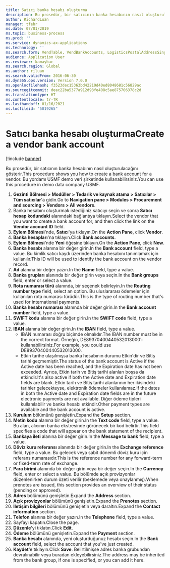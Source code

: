 ```yaml
---
title: Satıcı banka hesabı oluşturma
description: Bu prosedür, bir satıcının banka hesabının nasıl oluşturulacağını gösterir.
author: RichardLuan
manager: tfehr
ms.date: 07/01/2019
ms.topic: business-process
ms.prod: ''
ms.service: dynamics-ax-applications
ms.technology: ''
ms.search.form: VendTable, VendBankAccounts, LogisticsPostalAddressSingle
audience: Application User
ms.reviewer: kamaybac
ms.search.region: Global
ms.author: riluan
ms.search.validFrom: 2016-06-30
ms.dyn365.ops.version: Version 7.0.0
ms.openlocfilehash: f3523dec15363bd42219d40ed8048681c56829ac
ms.sourcegitcommit: deac22ba5377a912d93fe408c5ae875706378c2d
ms.translationtype: HT
ms.contentlocale: tr-TR
ms.lasthandoff: 01/16/2021
ms.locfileid: "5019265"
---
```

# <a name="create-a-vendor-bank-account"></a><span data-ttu-id="b4e72-103">Satıcı banka hesabı oluşturma</span><span class="sxs-lookup"><span data-stu-id="b4e72-103">Create a vendor bank account</span></span>

[!include [banner](../../includes/banner.md)]

<span data-ttu-id="b4e72-104">Bu prosedür, bir satıcının banka hesabının nasıl oluşturulacağını gösterir.</span><span class="sxs-lookup"><span data-stu-id="b4e72-104">This procedure shows you how to create a bank account for a vendor.</span></span> <span data-ttu-id="b4e72-105">Bu yordamı USMF demo veri şirketinde kullanabilirsiniz.</span><span class="sxs-lookup"><span data-stu-id="b4e72-105">You can use this procedure in demo data company USMF.</span></span>

1. <span data-ttu-id="b4e72-106">**Gezinti Bölmesi > Modüller > Tedarik ve kaynak atama > Satıcılar > Tüm satıcılar**'a gidin.</span><span class="sxs-lookup"><span data-stu-id="b4e72-106">Go to **Navigation pane > Modules > Procurement and sourcing > Vendors > All vendors**.</span></span>
2. <span data-ttu-id="b4e72-107">Banka hesabını oluşturmak istediğiniz satıcıyı seçin ve sonra **Satıcı hesap kodundaki** alanındaki bağlantıya tıklayın.</span><span class="sxs-lookup"><span data-stu-id="b4e72-107">Select the vendor that you want to create a bank account for, and then click the link on the **Vendor account ID** field.</span></span>
3. <span data-ttu-id="b4e72-108">**Eylem Bölmesi**'nde, **Satıcı**'ya tıklayın.</span><span class="sxs-lookup"><span data-stu-id="b4e72-108">On the **Action Pane**, click **Vendor**.</span></span>
4. <span data-ttu-id="b4e72-109">**Banka hesapları**'na tıklayın.</span><span class="sxs-lookup"><span data-stu-id="b4e72-109">Click **Bank accounts**.</span></span>
5. <span data-ttu-id="b4e72-110">**Eylem Bölmesi**'nde **Yeni** öğesine tıklayın.</span><span class="sxs-lookup"><span data-stu-id="b4e72-110">On the **Action Pane**, click **New**.</span></span>
6. <span data-ttu-id="b4e72-111">**Banka hesabı** alanına bir değer girin.</span><span class="sxs-lookup"><span data-stu-id="b4e72-111">In the **Bank account** field, type a value.</span></span> <span data-ttu-id="b4e72-112">Bu kimlik satıcı kaydı üzerinden banka hesabını tanımlamak için kullanılır.</span><span class="sxs-lookup"><span data-stu-id="b4e72-112">This ID will be used to identify the bank account on the vendor record.</span></span>  
7. <span data-ttu-id="b4e72-113">**Ad** alanına bir değer yazın.</span><span class="sxs-lookup"><span data-stu-id="b4e72-113">In the **Name** field, type a value.</span></span>
8. <span data-ttu-id="b4e72-114">**Banka grupları** alanında bir değer girin veya seçin.</span><span class="sxs-lookup"><span data-stu-id="b4e72-114">In the **Bank groups** field, enter or select a value.</span></span>
9. <span data-ttu-id="b4e72-115">**Rota numarası türü** alanında, bir seçenek belirleyin.</span><span class="sxs-lookup"><span data-stu-id="b4e72-115">In the **Routing number type** field, select an option.</span></span> <span data-ttu-id="b4e72-116">Bu uluslararası ödemeler için kullanılan rota numarası türüdür.</span><span class="sxs-lookup"><span data-stu-id="b4e72-116">This is the type of routing number that's used for international payments.</span></span>  
10. <span data-ttu-id="b4e72-117">**Banka hesabı numarası** alanında bir değer girin.</span><span class="sxs-lookup"><span data-stu-id="b4e72-117">In the **Bank account number** field, type a value.</span></span>
11. <span data-ttu-id="b4e72-118">**SWIFT kodu** alanına bir değer girin.</span><span class="sxs-lookup"><span data-stu-id="b4e72-118">In the **SWIFT code** field, type a value.</span></span>
12. <span data-ttu-id="b4e72-119">**IBAN** alanına bir değer girin.</span><span class="sxs-lookup"><span data-stu-id="b4e72-119">In the **IBAN** field, type a value.</span></span>
    - <span data-ttu-id="b4e72-120">IBAN numarası doğru biçimde olmalıdır.</span><span class="sxs-lookup"><span data-stu-id="b4e72-120">The IBAN number must be in the correct format.</span></span> <span data-ttu-id="b4e72-121">Örneğin, DE89370400440532013000'ı kullanabilirsiniz.</span><span class="sxs-lookup"><span data-stu-id="b4e72-121">For example, you could use DE89370400440532013000.</span></span>  
    - <span data-ttu-id="b4e72-122">Etkin tarihe ulaşılmışsa banka hesabının durumu Etkin'dir ve Bitiş tarihi geçmemiştir.</span><span class="sxs-lookup"><span data-stu-id="b4e72-122">The status of the bank account is Active if the Active date has been reached, and the Expiration date has not been exceeded.</span></span> <span data-ttu-id="b4e72-123">Ayrıca, Etkin tarih ve Bitiş tarihi alanları boşsa da etkindir.</span><span class="sxs-lookup"><span data-stu-id="b4e72-123">It's also active if both the Active date and Expiration date fields are blank.</span></span> <span data-ttu-id="b4e72-124">Etkin tarih ve Bitiş tarihi alanlarının her ikisindeki tarihler gelecekteyse, elektronik ödemeler kullanılamaz.</span><span class="sxs-lookup"><span data-stu-id="b4e72-124">If the dates in both the Active date and Expiration date fields are in the future electronic payments are not available.</span></span> <span data-ttu-id="b4e72-125">Diğer ödeme tipleri kullanılabilir ve banka hesabı etkindir.</span><span class="sxs-lookup"><span data-stu-id="b4e72-125">Other payment types are available and the bank account is active.</span></span>  
13. <span data-ttu-id="b4e72-126">**Kurulum** bölümünü genişletin.</span><span class="sxs-lookup"><span data-stu-id="b4e72-126">Expand the **Setup** section.</span></span>
14. <span data-ttu-id="b4e72-127">**Metin kodu** alanına bir değer girin.</span><span class="sxs-lookup"><span data-stu-id="b4e72-127">In the **Text code** field, type a value.</span></span> <span data-ttu-id="b4e72-128">Bu alan, alıcının banka ekstresinde görünecek bir kod belirtir.</span><span class="sxs-lookup"><span data-stu-id="b4e72-128">This field specifies a code that will appear on the bank statement of the recipient.</span></span>  
15. <span data-ttu-id="b4e72-129">**Bankaya ileti** alanına bir değer girin.</span><span class="sxs-lookup"><span data-stu-id="b4e72-129">In the **Message to bank** field, type a value.</span></span>
16. <span data-ttu-id="b4e72-130">**Döviz kuru referansı** alanında bir değer girin.</span><span class="sxs-lookup"><span data-stu-id="b4e72-130">In the **Exchange reference** field, type a value.</span></span> <span data-ttu-id="b4e72-131">Bu gelecek veya sabit dönemli döviz kuru için referans numarasıdır.</span><span class="sxs-lookup"><span data-stu-id="b4e72-131">This is the reference number for any forward-term or fixed-term rate of exchange.</span></span>
17. <span data-ttu-id="b4e72-132">**Para birimi** alanında bir değer girin veya bir değer seçin.</span><span class="sxs-lookup"><span data-stu-id="b4e72-132">In the **Currency** field, enter or select a value.</span></span> <span data-ttu-id="b4e72-133">Bu bölümde açık provizyonlar düzenlenirken durum özeti verilir (beklemede veya onaylanmış).</span><span class="sxs-lookup"><span data-stu-id="b4e72-133">When prenotes are issued, this section provides an overview of their status (pending or approved).</span></span>  
18. <span data-ttu-id="b4e72-134">**Adres** bölümünü genişletin.</span><span class="sxs-lookup"><span data-stu-id="b4e72-134">Expand the **Address** section.</span></span>
19. <span data-ttu-id="b4e72-135">**Açık provizyonlar** bölümünü genişletin.</span><span class="sxs-lookup"><span data-stu-id="b4e72-135">Expand the **Prenotes** section.</span></span>
20. <span data-ttu-id="b4e72-136">**İletişim bilgileri** bölümünü genişletin veya daraltın.</span><span class="sxs-lookup"><span data-stu-id="b4e72-136">Expand the **Contact information** section.</span></span>
21. <span data-ttu-id="b4e72-137">**Telefon** alanına bir değer yazın.</span><span class="sxs-lookup"><span data-stu-id="b4e72-137">In the **Telephone** field, type a value.</span></span>
22. <span data-ttu-id="b4e72-138">Sayfayı kapatın.</span><span class="sxs-lookup"><span data-stu-id="b4e72-138">Close the page.</span></span>
23. <span data-ttu-id="b4e72-139">**Düzenle**'yi tıklatın.</span><span class="sxs-lookup"><span data-stu-id="b4e72-139">Click **Edit**.</span></span>
24. <span data-ttu-id="b4e72-140">**Ödeme** bölümünü genişletin.</span><span class="sxs-lookup"><span data-stu-id="b4e72-140">Expand the **Payment** section.</span></span>
25. <span data-ttu-id="b4e72-141">**Banka hesabı** alanında, yeni oluşturduğunuz hesabı seçin.</span><span class="sxs-lookup"><span data-stu-id="b4e72-141">In the **Bank account** field, select the account that you've just created.</span></span>
26. <span data-ttu-id="b4e72-142">**Kaydet**'e tıklayın.</span><span class="sxs-lookup"><span data-stu-id="b4e72-142">Click **Save**.</span></span> <span data-ttu-id="b4e72-143">Belirtilmişse adres banka grubundan devralınabilir veya buradan ekleyebilirsiniz.</span><span class="sxs-lookup"><span data-stu-id="b4e72-143">The address may be inherited from the bank group, if one is specified, or you can add it here.</span></span>  

